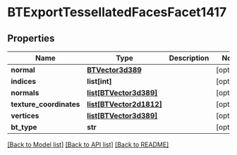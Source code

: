 # BTExportTessellatedFacesFacet1417

## Properties
Name | Type | Description | Notes
------------ | ------------- | ------------- | -------------
**normal** | [**BTVector3d389**](BTVector3d389.md) |  | [optional] 
**indices** | **list[int]** |  | [optional] 
**normals** | [**list[BTVector3d389]**](BTVector3d389.md) |  | [optional] 
**texture_coordinates** | [**list[BTVector2d1812]**](BTVector2d1812.md) |  | [optional] 
**vertices** | [**list[BTVector3d389]**](BTVector3d389.md) |  | [optional] 
**bt_type** | **str** |  | [optional] 

[[Back to Model list]](../README.md#documentation-for-models) [[Back to API list]](../README.md#documentation-for-api-endpoints) [[Back to README]](../README.md)


